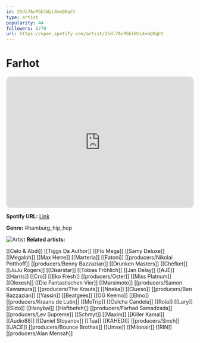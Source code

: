 ```yaml
---
id: 25dl7AnPGblWzL4vmQ0qCt
type: artist
popularity: 44
followers: 6770
url: https://open.spotify.com/artist/25dl7AnPGblWzL4vmQ0qCt
---
```

# Farhot

<iframe style="border-radius:12px" src="https://open.spotify.com/embed/artist/25dl7AnPGblWzL4vmQ0qCt" width="100%" height="352" frameBorder="0" allowfullscreen="" allow="autoplay; clipboard-write; encrypted-media; fullscreen; picture-in-picture" loading="lazy"></iframe>

**Spotify URL:** [Link](https://open.spotify.com/artist/25dl7AnPGblWzL4vmQ0qCt)

**Genre:**  #hamburg_hip_hop

![Artist](https://i.scdn.co/image/ab6761610000e5eb660440b931f48986d0fb9ce6)
**Related artists:**

[[Celo & Abdi]]
[[Tiggs Da Author]]
[[Flo Mega]]
[[Samy Deluxe]]
[[Megaloh]]
[[Max Herre]]
[[Marteria]]
[[Fatoni]]
[[producers/Nikolai Potthoff]]
[[producers/Benny Bazzazian]]
[[Drunken Masters]]
[[Chefket]]
[[JuJu Rogers]]
[[Disarstar]]
[[Tobias Fröhlich]]
[[Jan Delay]]
[[AJÉ]]
[[Harris]]
[[Cro]]
[[Eko Fresh]]
[[producers/Oster]]
[[Miss Platnum]]
[[Olexesh]]
[[Die Fantastischen Vier]]
[[Marsimoto]]
[[producers/Samon Kawamura]]
[[producers/The Krauts]]
[[Nneka]]
[[Clueso]]
[[producers/Ben Bazzazian]]
[[Yassin]]
[[Beatgees]]
[[OG Keemo]]
[[Elmo]]
[[producers/Kraans de Lutin]]
[[MoTrip]]
[[Culcha Candela]]
[[Rola]]
[[Lary]]
[[Sido]]
[[Hanybal]]
[[Haftbefehl]]
[[producers/Farhad Samadzada]]
[[producers/Lev Supreme]]
[[Schmyt]]
[[Maxim]]
[[Killer Kamal]]
[[Audio88]]
[[Daniel Stoyanov]]
[[Tua]]
[[KAHEDI]]
[[producers/Sinch]]
[[JACE]]
[[producers/Bounce Brothas]]
[[Umse]]
[[Milonair]]
[[RIN]]
[[producers/Alan Mensah]]
